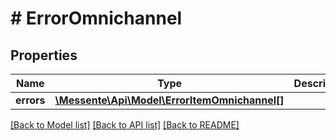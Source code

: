 # # ErrorOmnichannel

## Properties

Name | Type | Description | Notes
------------ | ------------- | ------------- | -------------
**errors** | [**\Messente\Api\Model\ErrorItemOmnichannel[]**](ErrorItemOmnichannel.md) |  | 

[[Back to Model list]](../../README.md#documentation-for-models) [[Back to API list]](../../README.md#documentation-for-api-endpoints) [[Back to README]](../../README.md)


